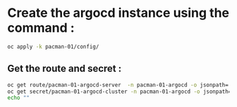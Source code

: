 # Create the argocd instance using the command : 

````bash
oc apply -k pacman-01/config/
````

## Get the route and secret :

````bash
oc get route/pacman-01-argocd-server  -n pacman-01-argocd -o jsonpath='{"https://"}{.spec.host}{"\n"}'
oc get secret/pacman-01-argocd-cluster -n pacman-01-argocd -o jsonpath='{.data.admin\.password}'| base64 -d 
echo ""
````